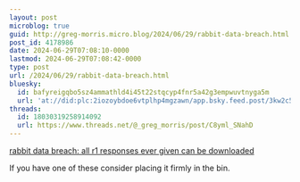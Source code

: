 ```yaml
---
layout: post
microblog: true
guid: http://greg-morris.micro.blog/2024/06/29/rabbit-data-breach.html
post_id: 4178986
date: 2024-06-29T07:08:10-0000
lastmod: 2024-06-29T07:08:42-0000
type: post
url: /2024/06/29/rabbit-data-breach.html
bluesky:
  id: bafyreigqbo5sz4ammathld4i45t22stqcyp4fnr5a42g3empwuvtnyga5m
  url: 'at://did:plc:2iozoybdoe6vtplhp4mgzawn/app.bsky.feed.post/3kw2c5qp2pe2m'
threads:
  id: 18030319258914092
  url: https://www.threads.net/@_greg_morris/post/C8yml_SNahD
---
```

[rabbit data breach: all r1 responses ever given can be downloaded](https://rabbitu.de/articles/security-disclosure-1)

If you have one of these consider placing it firmly in the bin. 
